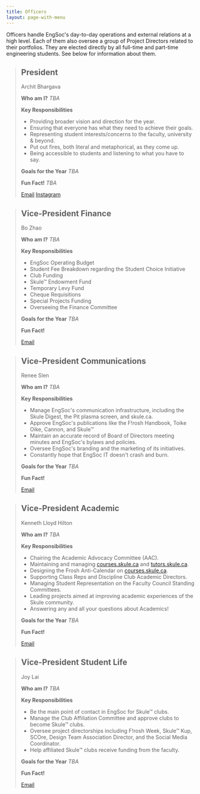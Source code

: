 ```yaml
---
title: Officers
layout: page-with-menu
---
```


Officers handle EngSoc's day-to-day operations and external relations at a high level. Each of them also oversee a group of Project Directors related to their portfolios. They are elected directly by all full-time and part-time engineering students. See below for information about them.

> ## President 
> Archit Bhargava
> 
>**Who am I?** *TBA*
> 
>**Key Responsibilities**
> - Providing broader vision and direction for the year.
> - Ensuring that everyone has what they need to achieve their goals.
> - Representing student interests/concerns to the faculty, university & beyond.
> - Put out fires, both literal and metaphorical, as they come up.
> - Being accessible to students and listening to what you have to say. 
> 
>**Goals for the Year** *TBA*
> 
>**Fun Fact!** *TBA* 
> 
> <a class="button is-small is-primary" href="mailto:president@skule.ca">Email</a> 
> <a class="button is-small is-primary" href="https://www.instagram.com/uoftengsocpresident/">Instagram</a> 

> ## Vice-President Finance
> 
> Bo Zhao
> 
> **Who am I?** *TBA* 
> 
> **Key Responsibilities**
> - EngSoc Operating Budget
> - Student Fee Breakdown regarding the Student Choice Initiative
> - Club Funding
> - Skule™ Endowment Fund
> - Temporary Levy Fund
> - Cheque Requisitions
> - Special Projects Funding
> - Overseeing the Finance Committee
> 
> **Goals for the Year** *TBA*
> 
> **Fun Fact!** 
> 
> <a class="button is-small is-info" href="mailto:vpfinance@skule.ca">Email</a>

> ## Vice-President Communications
> 
> Renee Slen
> 
> **Who am I?** *TBA* 
> 
> **Key Responsibilities**
> 
> - Manage EngSoc's communication infrastructure, including the Skule Digest, the Pit plasma screen, and skule.ca.
> - Approve EngSoc's publications like the F!rosh Handbook, Toike Oike, Cannon, and Skule™
> - Maintain an accurate record of Board of Directors meeting minutes and EngSoc's bylaws and policies.
> - Oversee EngSoc's branding and the marketing of its initiatives.
> - Constantly hope that EngSoc IT doesn't crash and burn.
> 
> **Goals for the Year** *TBA*
> 
> **Fun Fact!** 
> 
> <a class="button is-small is-warning" href="mailto:vpcomm@skule.ca">Email</a>

> ## Vice-President Academic
> 
> Kenneth Lloyd Hilton
> 
> **Who am I?** *TBA* 
> 
> **Key Responsibilities**
> 
> - Chairing the Academic Advocacy Committee (AAC).
> - Maintaining and managing [courses.skule.ca](http://courses.skule.ca) and [tutors.skule.ca](http://tutors.skule.ca).
> - Designing the Frosh Anti-Calendar on [courses.skule.ca](http://courses.skule.ca).
> - Supporting Class Reps and Discipline Club Academic Directors.
> - Managing Student Representation on the Faculty Council Standing Committees.
> - Leading projects aimed at improving academic experiences of the Skule community.
> - Answering any and all your questions about Academics!
> 
> **Goals for the Year** *TBA*
> 
> **Fun Fact!**
> 
> <a class="button is-small is-danger" href="mailto:vpacademic@skule.ca">Email</a>

> ## Vice-President Student Life
> 
> Joy Lai
> 
> **Who am I?** *TBA* 
> 
> **Key Responsibilities**
> 
> - Be the main point of contact in EngSoc for Skule™ clubs. 
> - Manage the Club Affiliation Committee and approve clubs to become Skule™ clubs.
> - Oversee project directorships including F!rosh Week, Skule™ Kup, SCOre, Design Team Association Director, and the Social Media Coordinator. 
> - Help affiliated Skule™ clubs receive funding from the faculty.
> 
> **Goals for the Year** *TBA*
> 
> **Fun Fact!** 
> 
> <a class="button is-small is-primary" href="mailto:vpstudentlife@skule.ca">Email</a>
